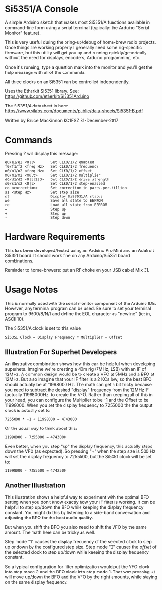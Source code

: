 Si5351/A Console
================

A simple Arduino sketch that makes most Si5351/A functions available in
command-line form using a serial terminal (typically: the Arduino "Serial Monitor"
feature).  

This is very useful during the bring-up/debug of home-brew radio projects.  Once
things are working properly I generally need some rig-specific firmware, but this
utility will get you up and running quickly/generically without the need for
displays, encoders, Arduino programming, etc.

Once it's running, type a question mark into the monitor and you'll get the
help message with all of the commands.

All three clocks on an Si5351 can be controlled independently.

Uses the Etherkit Si5351 library.  See: https://github.com/etherkit/Si5351Arduino

The Si5351/A datasheet is here: https://www.silabs.com/documents/public/data-sheets/Si5351-B.pdf

Written by Bruce MacKinnon KC1FSZ
31-December-2017

Commands
========

Pressing ? will display this message:

    e0/e1/e2 <0|1>       Set CLK0/1/2 enabled
    f0/f1/f2 <freq Hz>   Set CLK0/1/2 frequency
    o0/o1/o2 <freq Hz>   Set CLK0/1/2 offset
    m0/m1/m2 <mult>      Set CLK0/1/2 multiplier
    d0/d1/d2 <0|1|2|3>   Set CLK0/1/2 drive strength
    s0/s1/s2 <0|1>       Set CLK0/1/2 step-enabled
    co <correction>      Set correction in parts-per-billion
    ss <step Hz>         Set step size
    st                   Display Si53531/A status
    we                   Save all state to EEPROM
    re                   Load all state from EEPROM
    =                    Step up
    +                    Step up  
    -                    Step down

Hardware Requirements
=====================

This has been developed/tested using an Arduino Pro Mini and an Adafruit
Si5351 board.  It should work fine on any Arduino/Si5351 board combinations.

Reminder to home-brewers: put an RF choke on your USB cable! Mix 31.

Usage Notes
===========

This is normally used with the serial monitor component of the Arduino IDE.  However,
any terminal program can be used. Be sure to set your terminal program to
9600/8/N/1 and define the EOL character as "newline" (ie: \n, ASCII 10).

The Si5351/A clock is set to this value:

    Si5351 Clock = Display Frequency * Multiplier + Offset

Illustration For Superhet Developers
------------------------------------
An illustrative combination shows how this can be helpful when developing
superhets.  Imagine we're creating a 40m rig (7MHz, LSB) with an IF of 12MHz. A
common design would be to create a VFO at 5MHz and a BFO at 12MHz.  But also
imagine that your IF filter is a 2 KCs low, so the best BFO should actually be
at 11998000 Hz. The math can get a bit tricky because you need to subtract the
desired "display" frequency from the 12MHz IF (actually 11998000Hz) to create
the VFO.  Rather than keeping all of this in your head, you can configure the
Multiplier to be -1 and the Offset to be 11998000.  When you set the display
frequency to 7255000 the the output clock is actually set to:

    7255000 * -1 + 11998000 = 4743000

Or the usual way to think about this:

    11998000 - 7255000 = 4743000

Even better, when you step "up" the display frequency, this actually steps
down the VFO (as expected).  So pressing "+" when the step size is 500 Hz will
set the display frequency to 7255500, but the Si5351 clock will be set to:

    11998000 - 7255500 = 4742500

Another Illustration
--------------------
This illustration shows a helpful way to experiment with the optimal
BFO setting when you don't know exactly how your IF filter is working.
If can be helpful to step up/down the BFO while keeping the display frequency
constant.  You might do this by listening to a side-band conversation and
adjusting the BFO for the best audio quality.

But when you shift the BFO you also need to shift the VFO by the same
amount.  The math here can be tricky as well.  

Step mode "1" causes the display frequency of the selected clock to step
up or down by the configured step size.  Step mode "2" causes the *offset*
of the selected clock to step up/down while keeping the display frequency
constant.

So a typical configuration for filter optimization would put the VFO clock
into step mode 2 and the BFO clock into step mode 1.  That way pressing +/-
will move up/down the BFO and the VFO by the right amounts, while staying
on the same display frequency.  
